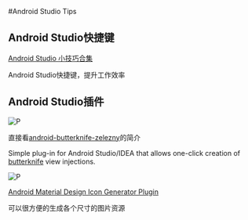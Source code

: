 #Android Studio Tips 

## Android Studio快捷键

[Android Studio 小技巧合集](http://laobie.github.io/android/2016/02/14/android-studio-tips.html)

Android Studio快捷键，提升工作效率


## Android Studio插件

![P](https://github.com/avast/android-butterknife-zelezny/raw/master/img/zelezny_animated.gif)

直接看[android-butterknife-zelezny](https://github.com/avast/android-butterknife-zelezny)的简介

Simple plug-in for Android Studio/IDEA that allows one-click creation of [butterknife](https://github.com/JakeWharton/butterknife) view injections.


![P](https://raw.githubusercontent.com/konifar/android-material-design-icon-generator-plugin/master/docs/capture.gif)

[Android Material Design Icon Generator Plugin](https://github.com/konifar/android-material-design-icon-generator-plugin)

可以很方便的生成各个尺寸的图片资源
